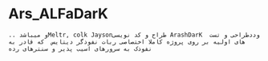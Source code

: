 # Ars_ALFaDarK
    .. و میباشدMeltr, colk Jaysonطراح و کد نویسی ArashDarK  وددطراحی و تست های اولیه بر روی پروژه کاملا اختصاصی ربات نفوذگر دیتایس  که قادر به نفوذک به سرورهای اسیب پذیر و سنترهای رده 
